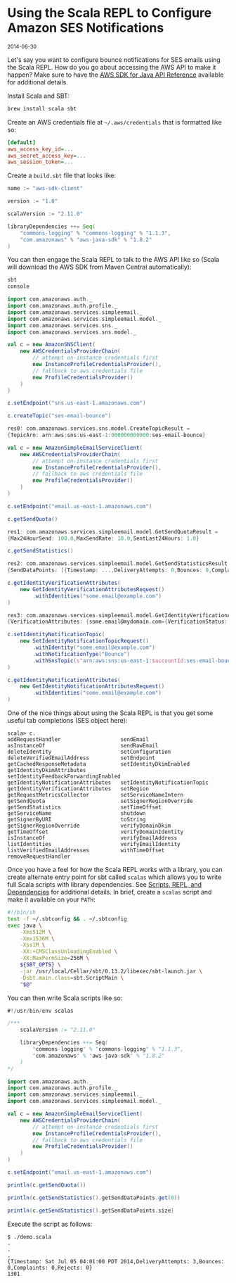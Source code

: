 # Using the Scala REPL to Configure Amazon SES Notifications

<small>2014-06-30</small>

Let's say you want to configure bounce notifications for SES emails using the Scala REPL.  How do
you go about accessing the AWS API to make it happen?  Make sure to have the
[AWS SDK for Java API Reference](http://docs.aws.amazon.com/AWSJavaSDK/latest/javadoc/) available
for additional details.

Install Scala and SBT:

```bash
brew install scala sbt
```

Create an AWS credentials file at `~/.aws/credentials` that is formatted like so:

```ini
[default]
aws_access_key_id=...
aws_secret_access_key=...
aws_session_token=...
```

Create a `build.sbt` file that looks like:

```scala
name := "aws-sdk-client"

version := "1.0"

scalaVersion := "2.11.0"

libraryDependencies ++= Seq(
    "commons-logging" % "commons-logging" % "1.1.3",
    "com.amazonaws" % "aws-java-sdk" % "1.8.2"
)
```

You can then engage the Scala REPL to talk to the AWS API like so (Scala will download the AWS SDK
from Maven Central automatically):

```bash
sbt
console
```

```scala
import com.amazonaws.auth._
import com.amazonaws.auth.profile._
import com.amazonaws.services.simpleemail._
import com.amazonaws.services.simpleemail.model._
import com.amazonaws.services.sns._
import com.amazonaws.services.sns.model._

val c = new AmazonSNSClient(
    new AWSCredentialsProviderChain(
        // attempt on-instance credentials first
        new InstanceProfileCredentialsProvider(),
        // fallback to aws credentials file
        new ProfileCredentialsProvider()
    )
)

c.setEndpoint("sns.us-east-1.amazonaws.com")

c.createTopic("ses-email-bounce")

res0: com.amazonaws.services.sns.model.CreateTopicResult =
{TopicArn: arn:aws:sns:us-east-1:000000000000:ses-email-bounce}

val c = new AmazonSimpleEmailServiceClient(
    new AWSCredentialsProviderChain(
        // attempt on-instance credentials first
        new InstanceProfileCredentialsProvider(),
        // fallback to aws credentials file
        new ProfileCredentialsProvider()
    )
)

c.setEndpoint("email.us-east-1.amazonaws.com")

c.getSendQuota()

res1: com.amazonaws.services.simpleemail.model.GetSendQuotaResult =
{Max24HourSend: 100.0,MaxSendRate: 10.0,SentLast24Hours: 1.0}

c.getSendStatistics()

res2: com.amazonaws.services.simpleemail.model.GetSendStatisticsResult =
{SendDataPoints: [{Timestamp: ...,DeliveryAttempts: 0,Bounces: 0,Complaints: 0,Rejects: 0}, ...

c.getIdentityVerificationAttributes(
    new GetIdentityVerificationAttributesRequest()
        .withIdentities("some.email@example.com")
)

res3: com.amazonaws.services.simpleemail.model.GetIdentityVerificationAttributesResult =
{VerificationAttributes: {some.email@mydomain.com={VerificationStatus: Success,}}}

c.setIdentityNotificationTopic(
    new SetIdentityNotificationTopicRequest()
        .withIdentity("some.email@example.com")
        .withNotificationType("Bounce")
        .withSnsTopic(s"arn:aws:sns:us-east-1:$accountId:ses-email-bounce")
)

c.getIdentityNotificationAttributes(
    new GetIdentityNotificationAttributesRequest()
        .withIdentities("some.email@example.com")
)
```

One of the nice things about using the Scala REPL is that you get some useful tab completions (SES
object here):

```
scala> c.
addRequestHandler                   sendEmail
asInstanceOf                        sendRawEmail
deleteIdentity                      setConfiguration
deleteVerifiedEmailAddress          setEndpoint
getCachedResponseMetadata           setIdentityDkimEnabled
getIdentityDkimAttributes           setIdentityFeedbackForwardingEnabled
getIdentityNotificationAttributes   setIdentityNotificationTopic
getIdentityVerificationAttributes   setRegion
getRequestMetricsCollector          setServiceNameIntern
getSendQuota                        setSignerRegionOverride
getSendStatistics                   setTimeOffset
getServiceName                      shutdown
getSignerByURI                      toString
getSignerRegionOverride             verifyDomainDkim
getTimeOffset                       verifyDomainIdentity
isInstanceOf                        verifyEmailAddress
listIdentities                      verifyEmailIdentity
listVerifiedEmailAddresses          withTimeOffset
removeRequestHandler
```

Once you have a feel for how the Scala REPL works with a library, you can create alternate entry
point for sbt called `scalas` which allows you to write full Scala scripts with library
dependencies.  See [Scripts, REPL, and Dependencies](http://www.scala-sbt.org/release/docs/Scripts.html)
for additional details.  In brief, create a `scalas` script and make it available on your `PATH`:

```bash
#!/bin/sh
test -f ~/.sbtconfig && . ~/.sbtconfig
exec java \
    -Xms512M \
    -Xmx1536M \
    -Xss1M \
    -XX:+CMSClassUnloadingEnabled \
    -XX:MaxPermSize=256M \
    ${SBT_OPTS} \
    -jar /usr/local/Cellar/sbt/0.13.2/libexec/sbt-launch.jar \
    -Dsbt.main.class=sbt.ScriptMain \
    "$@"
```

You can then write Scala scripts like so:

```scala
#!/usr/bin/env scalas

/***
    scalaVersion := "2.11.0"

    libraryDependencies ++= Seq(
        "commons-logging" % "commons-logging" % "1.1.3",
        "com.amazonaws" % "aws-java-sdk" % "1.8.2"
    )
*/

import com.amazonaws.auth._
import com.amazonaws.auth.profile._
import com.amazonaws.services.simpleemail._
import com.amazonaws.services.simpleemail.model._

val c = new AmazonSimpleEmailServiceClient(
    new AWSCredentialsProviderChain(
        // attempt on-instance credentials first
        new InstanceProfileCredentialsProvider(),
        // fallback to aws credentials file
        new ProfileCredentialsProvider()
    )
)

c.setEndpoint("email.us-east-1.amazonaws.com")

println(c.getSendQuota())

println(c.getSendStatistics().getSendDataPoints.get(0))

println(c.getSendStatistics().getSendDataPoints.size)
```

Execute the script as follows:

```
$ ./demo.scala
.
.
.
{Timestamp: Sat Jul 05 04:01:00 PDT 2014,DeliveryAttempts: 3,Bounces: 0,Complaints: 0,Rejects: 0}
1301
```
